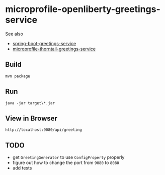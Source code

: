 # microprofile-openliberty-greetings-service
See also 
* [spring-boot-greetings-service](https://github.com/hchan/spring-boot-greetings-service)
* [microprofile-thorntail-greetings-service](https://github.com/hchan/microprofile-thorntail-greetings-service)

## Build
`mvn package`

## Run
`java -jar target\*.jar`

## View in Browser
`http://localhost:9080/api/greeting`

## TODO
* get `GreetingGenerator` to use `ConfigProperty` properly
* figure out how to change the port from `9080` to `8080`
* add tests
